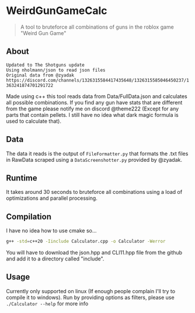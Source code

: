 # WeirdGunGameCalc
> A tool to bruteforce all combinations of guns in the roblox game "Weird Gun Game"

## About
`Updated to The Shotguns update`<br/>
`Using nholmann/json to read json files`<br/>
`Original data from @zyadak https://discord.com/channels/1326315584417435648/1326315585046450237/1363241874701291722`<br/>

Made using c++ this tool reads data from Data/FullData.json and calculates all possible combinations.
If you find any gun have stats that are different from the game please notify me on discord @theme222 (Except for any parts that contain pellets. I still have no idea what dark magic formula is used to calculate that).

## Data
The data it reads is the output of `FileFormatter.py` that formats the .txt files in RawData scraped using a `DataScreenshotter.py` provided by @zyadak.

## Runtime
It takes around 30 seconds to bruteforce all combinations using a load of optimizations and parallel processing.

## Compilation
I have no idea how to use cmake so...
```sh
g++ -std=c++20 -Iinclude Calculator.cpp -o Calculator -Werror
```
You will have to download the json.hpp and CLI11.hpp file from the github and add it to a directory called "include".

## Usage
Currently only supported on linux (If enough people complain I'll try to compile it to windows). Run by providing options as filters, please use `./Calculator --help` for more info
